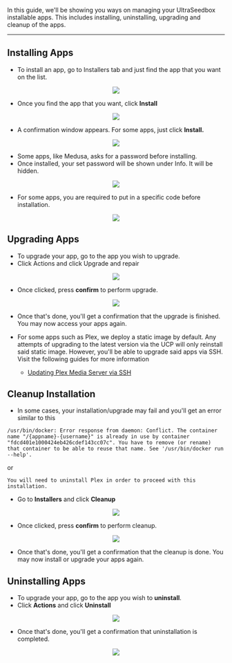 In this guide, we'll be showing you ways on managing your UltraSeedbox installable apps. This includes installing, uninstalling, upgrading and cleanup of the apps.

*** 

## Installing Apps

* To install an app, go to Installers tab and just find the app that you want on the list.

<p align="center"><img src="https://docs.usbx.me/uploads/images/gallery/2020-05/image-1590585744840.png"></p>

* Once you find the app that you want, click **Install**

<p align="center"><img src="https://docs.usbx.me/uploads/images/gallery/2020-05/image-1590586092241.png"></p>

* A confirmation window appears. For some apps, just click **Install.**

<p align="center"><img src="https://docs.usbx.me/uploads/images/gallery/2020-05/image-1590586186357.png"></p>

* Some apps, like Medusa, asks for a password before installing.
* Once installed, your set password will be shown under Info. It will be hidden.

<p align="center"><img src="https://docs.usbx.me/uploads/images/gallery/2020-05/image-1590586250567.png"></p>

* For some apps, you are required to put in a specific code before installation.

<p align="center"><img src="https://docs.usbx.me/uploads/images/gallery/2020-05/image-1590586293279.png"></p>

## Upgrading Apps

* To upgrade your app, go to the app you wish to upgrade.
* Click Actions and click Upgrade and repair

<p align="center"><img src="https://docs.usbx.me/uploads/images/gallery/2020-06/image-1592033022481.png"></p>

* Once clicked, press **confirm** to perform upgrade.

<p align="center"><img src="https://docs.usbx.me/uploads/images/gallery/2020-06/image-1592033091578.png"></p>

* Once that's done, you'll get a confirmation that the upgrade is finished. You may now access your apps again.

* For some apps such as Plex, we deploy a static image by default. Any attempts of upgrading to the latest version via the UCP will only reinstall said static image. However, you'll be able to upgrade said apps via SSH. Visit the following guides for more information
  * [Updating Plex Media Server via SSH](https://docs.usbx.me/books/plex-media-server/page/updating-plex-media-server-via-ssh)

## Cleanup Installation

* In some cases, your installation/upgrade may fail and you'll get an error similar to this

```
/usr/bin/docker: Error response from daemon: Conflict. The container name "/{appname}-{username}" is already in use by container "fdcd401e1000424eb426cdef143cc07c". You have to remove (or rename) that container to be able to reuse that name. See '/usr/bin/docker run --help'.
```

or

```
You will need to uninstall Plex in order to proceed with this installation.
```

* Go to **Installers** and click **Cleanup**

<p align="center"><img src="https://docs.usbx.me/uploads/images/gallery/2020-06/image-1592031962065.png"></p>

* Once clicked, press **confirm** to perform cleanup.

<p align="center"><img src="https://docs.usbx.me/uploads/images/gallery/2020-06/image-1592032210916.png"></p>

* Once that's done, you'll get a confirmation that the cleanup is done. You may now install or upgrade your apps again.


## Uninstalling Apps

* To upgrade your app, go to the app you wish to **uninstall**.
* Click **Actions** and click **Uninstall**

<p align="center"><img src="https://docs.usbx.me/uploads/images/gallery/2020-06/image-1592034620033.png"></p>

* Once that's done, you'll get a confirmation that uninstallation is completed.


<p align="center"><img src="https://docs.usbx.me/uploads/images/gallery/2020-06/image-1592034656048.png"></p>